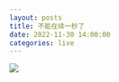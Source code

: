 ```yaml
---
layout: posts
title: 不能在续一秒了
date: 2022-11-30 14:00:00
categories: live
---
```


![](/images/zemin.jpg)

